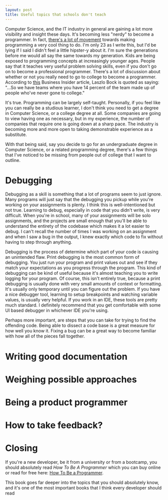 ```yaml
---
layout: post
title: Useful topics that schools don't teach
---
```

Computer Science, and the IT industry in general are gaining a lot more visibility and insight these days. It's becoming less "nerdy" to become a programmer. In fact, [there's a lot of movement](https://www.youtube.com/watch?v=dU1xS07N-FA) towards making programming a very cool thing to do. I'm only 23 as I write this, but I'd be lying if I said I didn't feel a little hipster-y about it. I'm sure the generations before me would all say the same towards my generation. Kids are being exposed to programming concepts at increasingly younger ages. People say that it teaches very useful problem solving skills, even if you don't go on to become a professional programmer. There's a lot of discussion about whether or not you really need to go to college to become a programmer. According to [this](http://www.businessinsider.com/google-hiring-non-graduates-2013-6) Business Insider article, Laszlo Bock is quoted as saying: "...So we have teams where you have 14 percent of the team made up of people who've never gone to college."

It's true. Programming can be largely self-taught. Personally, if you feel like you can really be a studious learner, I don't think you need to get a degree in Computer Science, or a college degree at all. Some companies are going to view having one as necessary, but in my experience, the number of companies that require one is going down at a sharp pace. The industry is becoming more and more open to taking demonstrable experience as a substitute.

With that being said, say you decide to go for an undergraduate degree in Computer Science, or a related programming degree, there's a few things that I've noticed to be missing from people out of college that I want to outline.

# Debugging
Debugging as a skill is something that a lot of programs seem to just ignore. Many programs will just say that the debugging you pickup while you're working on your assignments is plenty. I think this is well-intentioned but not true. Learning to debug, especially in code that you didn't write, is very difficult. When you're in school, many of your assignments will be solo assignments, and the projects are small enough that you'll be able to understand the entirety of the codebase which makes it a lot easier to debug. I can't recall the number of times I was working on an assignment and when I saw a bug in the output, I knew exactly which code to fix without having to step through anything.

Debugging is the process of determine which part of your code is causing an unintended flaw. Print debugging is the most common form of debugging. You just run your program and print values out and see if they match your expectations as you progress through the program. This kind of debugging can be kind of useful because it's almost teaching you to write logging for your program. Of course, this isn't entirely true, because a print debugging is usually done with very small amounts of context or formatting. It's usually only temporary until you can figure out the problem. If you have a nice debugger tool, learning to setup breakpoints and watching variable values, is usually very helpful. If you work in an IDE, these tools are pretty much standard. I definitely recommend that you get comfortable with some UI based debugger in whichever IDE you're using.

Perhaps more important, are steps that you can take for trying to find the offending code. Being able to dissect a code base is a great measure for how well you know it. Fixing a bug can be a great way to become familiar with how all of the pieces fall together.

# Writing good documentation
# Weighing possible approaches
# Being a product programmer
# How to take feedback?

# Closing
If you're a new developer, be it from a university or from a bootcamp, you should absolutely read _How To Be A Programmer_ which you can buy online or read for free here: [How To Be a Programmer](https://github.com/braydie/HowToBeAProgrammer).

This book goes far deeper into the topics that you should absolutely know, and it's one of the most important books that I think every developer should read
